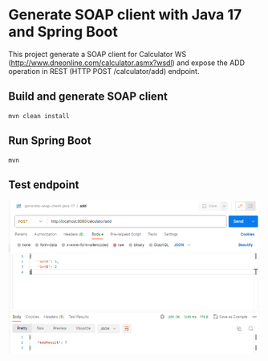 # Generate SOAP client with Java 17 and Spring Boot

This project generate a SOAP client for Calculator WS (http://www.dneonline.com/calculator.asmx?wsdl) and expose the ADD operation in REST (HTTP POST /calculator/add) endpoint.

## Build and generate SOAP client
    mvn clean install

## Run Spring Boot
    mvn

## Test endpoint

![test endpoint image](./img/test-endpoint.png)